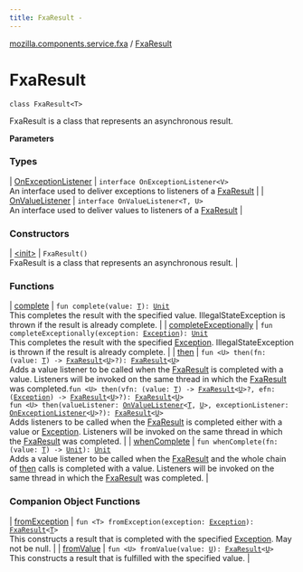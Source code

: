```yaml
---
title: FxaResult - 
---
```


[mozilla.components.service.fxa](../index.html) / [FxaResult](./index.html)

# FxaResult

`class FxaResult<T>`

FxaResult is a class that represents an asynchronous result.

**Parameters**

### Types

| [OnExceptionListener](-on-exception-listener/index.html) | `interface OnExceptionListener<V>`<br>An interface used to deliver exceptions to listeners of a [FxaResult](./index.md) |
| [OnValueListener](-on-value-listener/index.html) | `interface OnValueListener<T, U>`<br>An interface used to deliver values to listeners of a [FxaResult](./index.md) |

### Constructors

| [&lt;init&gt;](-init-.html) | `FxaResult()`<br>FxaResult is a class that represents an asynchronous result. |

### Functions

| [complete](complete.html) | `fun complete(value: `[`T`](index.html#T)`): `[`Unit`](https://kotlinlang.org/api/latest/jvm/stdlib/kotlin/-unit/index.html)<br>This completes the result with the specified value. IllegalStateException is thrown if the result is already complete. |
| [completeExceptionally](complete-exceptionally.html) | `fun completeExceptionally(exception: `[`Exception`](https://kotlinlang.org/api/latest/jvm/stdlib/kotlin/-exception/index.html)`): `[`Unit`](https://kotlinlang.org/api/latest/jvm/stdlib/kotlin/-unit/index.html)<br>This completes the result with the specified [Exception](https://kotlinlang.org/api/latest/jvm/stdlib/kotlin/-exception/index.html). IllegalStateException is thrown if the result is already complete. |
| [then](then.html) | `fun <U> then(fn: (value: `[`T`](index.html#T)`) -> `[`FxaResult`](./index.md)`<`[`U`](then.html#U)`>?): `[`FxaResult`](./index.md)`<`[`U`](then.html#U)`>`<br>Adds a value listener to be called when the [FxaResult](./index.md) is completed with a value. Listeners will be invoked on the same thread in which the [FxaResult](./index.md) was completed.`fun <U> then(vfn: (value: `[`T`](index.html#T)`) -> `[`FxaResult`](./index.md)`<`[`U`](then.html#U)`>?, efn: (`[`Exception`](https://kotlinlang.org/api/latest/jvm/stdlib/kotlin/-exception/index.html)`) -> `[`FxaResult`](./index.md)`<`[`U`](then.html#U)`>?): `[`FxaResult`](./index.md)`<`[`U`](then.html#U)`>`<br>`fun <U> then(valueListener: `[`OnValueListener`](-on-value-listener/index.html)`<`[`T`](index.html#T)`, `[`U`](then.html#U)`>, exceptionListener: `[`OnExceptionListener`](-on-exception-listener/index.html)`<`[`U`](then.html#U)`>?): `[`FxaResult`](./index.md)`<`[`U`](then.html#U)`>`<br>Adds listeners to be called when the [FxaResult](./index.md) is completed either with a value or [Exception](https://kotlinlang.org/api/latest/jvm/stdlib/kotlin/-exception/index.html). Listeners will be invoked on the same thread in which the [FxaResult](./index.md) was completed. |
| [whenComplete](when-complete.html) | `fun whenComplete(fn: (value: `[`T`](index.html#T)`) -> `[`Unit`](https://kotlinlang.org/api/latest/jvm/stdlib/kotlin/-unit/index.html)`): `[`Unit`](https://kotlinlang.org/api/latest/jvm/stdlib/kotlin/-unit/index.html)<br>Adds a value listener to be called when the [FxaResult](./index.md) and the whole chain of [then](then.html) calls is completed with a value. Listeners will be invoked on the same thread in which the [FxaResult](./index.md) was completed. |

### Companion Object Functions

| [fromException](from-exception.html) | `fun <T> fromException(exception: `[`Exception`](https://kotlinlang.org/api/latest/jvm/stdlib/kotlin/-exception/index.html)`): `[`FxaResult`](./index.md)`<`[`T`](from-exception.html#T)`>`<br>This constructs a result that is completed with the specified [Exception](https://kotlinlang.org/api/latest/jvm/stdlib/kotlin/-exception/index.html). May not be null. |
| [fromValue](from-value.html) | `fun <U> fromValue(value: `[`U`](from-value.html#U)`): `[`FxaResult`](./index.md)`<`[`U`](from-value.html#U)`>`<br>This constructs a result that is fulfilled with the specified value. |

